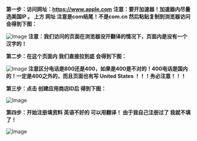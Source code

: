 **第一步：访问网址：https://www.apple.com** 
**注意：要开加速器！加速器内尽量选美国IP 。  上方 网址 注意是com结尾！不是com.cn
然后粘贴复制到浏览器访问会得到下图：**

![Image](https://github.com/user-attachments/assets/d621e632-6c01-400e-b1c6-948ed1cfd036)
**注意：我们访问的页面在浏览器没开翻译的情况下，页面内是没有一个汉字的！**

**第二步：在这个页面内 我们直接拉到底 会得到下图：**

![Image](https://github.com/user-attachments/assets/45be7329-4aad-4b95-a3a1-c1a00fe87178)
**注意区分电话是800还是400，如果是400是不对的！400电话是国内的！一定是400之外的，而且页面也有写  United States  ！！！务必注意！！！**


**第三步：点击 创建应用商店ID后  得到下图：**

![Image](https://github.com/user-attachments/assets/72c1d902-7664-4c6c-95c2-8fd4ca8c9d78)

**第四步：开始注册填资料        英语不好的  可以用翻译！ 由于我自己注册过了   我就不填了！**

![Image](https://github.com/user-attachments/assets/968d95bb-6eab-4de7-b5ba-39c789f39ed5)